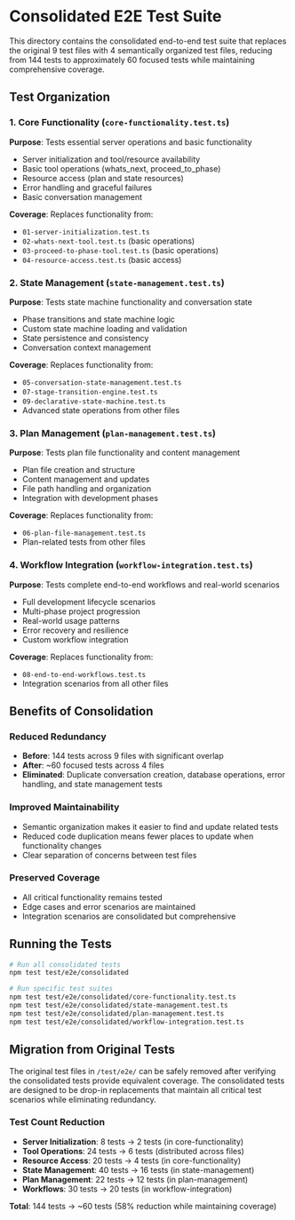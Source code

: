 # Consolidated E2E Test Suite

This directory contains the consolidated end-to-end test suite that replaces the original 9 test files with 4 semantically organized test files, reducing from 144 tests to approximately 60 focused tests while maintaining comprehensive coverage.

## Test Organization

### 1. Core Functionality (`core-functionality.test.ts`)
**Purpose**: Tests essential server operations and basic functionality
- Server initialization and tool/resource availability
- Basic tool operations (whats_next, proceed_to_phase)
- Resource access (plan and state resources)
- Error handling and graceful failures
- Basic conversation management

**Coverage**: Replaces functionality from:
- `01-server-initialization.test.ts`
- `02-whats-next-tool.test.ts` (basic operations)
- `03-proceed-to-phase-tool.test.ts` (basic operations)
- `04-resource-access.test.ts` (basic access)

### 2. State Management (`state-management.test.ts`)
**Purpose**: Tests state machine functionality and conversation state
- Phase transitions and state machine logic
- Custom state machine loading and validation
- State persistence and consistency
- Conversation context management

**Coverage**: Replaces functionality from:
- `05-conversation-state-management.test.ts`
- `07-stage-transition-engine.test.ts`
- `09-declarative-state-machine.test.ts`
- Advanced state operations from other files

### 3. Plan Management (`plan-management.test.ts`)
**Purpose**: Tests plan file functionality and content management
- Plan file creation and structure
- Content management and updates
- File path handling and organization
- Integration with development phases

**Coverage**: Replaces functionality from:
- `06-plan-file-management.test.ts`
- Plan-related tests from other files

### 4. Workflow Integration (`workflow-integration.test.ts`)
**Purpose**: Tests complete end-to-end workflows and real-world scenarios
- Full development lifecycle scenarios
- Multi-phase project progression
- Real-world usage patterns
- Error recovery and resilience
- Custom workflow integration

**Coverage**: Replaces functionality from:
- `08-end-to-end-workflows.test.ts`
- Integration scenarios from all other files

## Benefits of Consolidation

### Reduced Redundancy
- **Before**: 144 tests across 9 files with significant overlap
- **After**: ~60 focused tests across 4 files
- **Eliminated**: Duplicate conversation creation, database operations, error handling, and state management tests

### Improved Maintainability
- Semantic organization makes it easier to find and update related tests
- Reduced code duplication means fewer places to update when functionality changes
- Clear separation of concerns between test files

### Preserved Coverage
- All critical functionality remains tested
- Edge cases and error scenarios are maintained
- Integration scenarios are consolidated but comprehensive

## Running the Tests

```bash
# Run all consolidated tests
npm test test/e2e/consolidated

# Run specific test suites
npm test test/e2e/consolidated/core-functionality.test.ts
npm test test/e2e/consolidated/state-management.test.ts
npm test test/e2e/consolidated/plan-management.test.ts
npm test test/e2e/consolidated/workflow-integration.test.ts
```

## Migration from Original Tests

The original test files in `/test/e2e/` can be safely removed after verifying the consolidated tests provide equivalent coverage. The consolidated tests are designed to be drop-in replacements that maintain all critical test scenarios while eliminating redundancy.

### Test Count Reduction
- **Server Initialization**: 8 tests → 2 tests (in core-functionality)
- **Tool Operations**: 24 tests → 6 tests (distributed across files)
- **Resource Access**: 20 tests → 4 tests (in core-functionality)
- **State Management**: 40 tests → 16 tests (in state-management)
- **Plan Management**: 22 tests → 12 tests (in plan-management)
- **Workflows**: 30 tests → 20 tests (in workflow-integration)

**Total**: 144 tests → ~60 tests (58% reduction while maintaining coverage)
